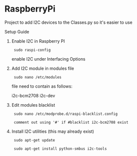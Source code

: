 # RaspberryPi
Project to add I2C devices to the Classes.py so it's easier to use

Setup Guide

1. Enable I2C in Raspberry PI
    
		sudo raspi-config
    enable I2C under Interfacing Options
2. Add I2C module in modules file
    
		sudo nano /etc/modules
    file need to contain as follows:
  
      i2c-bcm2708
      i2c-dev
3. Edit modules blacklist
    
		sudo nano /etc/modprobe.d/raspi-blacklist.config
    
		comment out using '#' if #blacklist i2c-bcm2708 exist
4. Install I2C utilities (this may already exist)
    
		sudo apt-get update
    
		sudo apt-get install python-smbus i2c-tools
    
